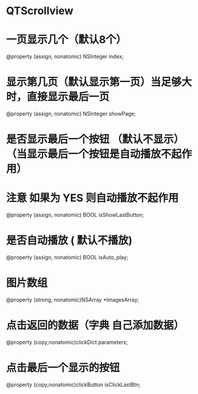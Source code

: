 # QTScrollview

# 一页显示几个（默认8个）
@property (assign, nonatomic) NSInteger index;


# 显示第几页（默认显示第一页）当足够大时，直接显示最后一页
@property (assign, nonatomic) NSInteger showPage;


# 是否显示最后一个按钮 （默认不显示） （当显示最后一个按钮是自动播放不起作用）
# 注意 如果为 YES 则自动播放不起作用
@property (assign, nonatomic) BOOL isShowLastButton;



# 是否自动播放  ( 默认不播放)
@property (assign, nonatomic) BOOL isAuto_play;


# 图片数组
@property (strong, nonatomic)NSArray *ImagesArray;


# 点击返回的数据（字典 自己添加数据）
@property (copy,nonatomic)clickDict parameters;


# 点击最后一个显示的按钮
@property (copy,nonatomic)clickButton isClickLastBtn;
